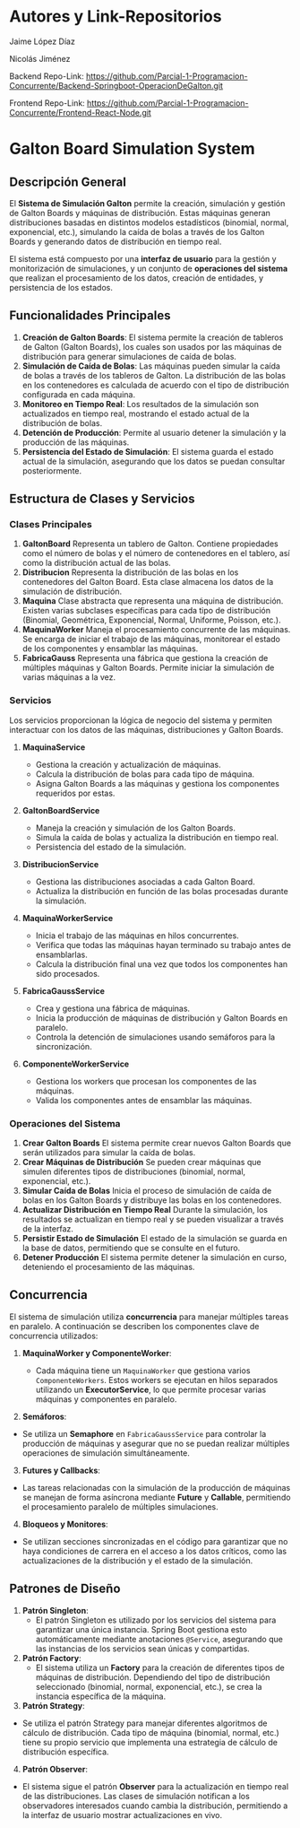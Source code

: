 # Autores y Link-Repositorios

Jaime López Díaz

Nicolás Jiménez

Backend Repo-Link: https://github.com/Parcial-1-Programacion-Concurrente/Backend-Springboot-OperacionDeGalton.git

Frontend Repo-Link: https://github.com/Parcial-1-Programacion-Concurrente/Frontend-React-Node.git

# Galton Board Simulation System

## Descripción General

El **Sistema de Simulación Galton** permite la creación, simulación y gestión de Galton Boards y máquinas de distribución. Estas máquinas generan distribuciones basadas en distintos modelos estadísticos (binomial, normal, exponencial, etc.), simulando la caída de bolas a través de los Galton Boards y generando datos de distribución en tiempo real.

El sistema está compuesto por una **interfaz de usuario** para la gestión y monitorización de simulaciones, y un conjunto de **operaciones del sistema** que realizan el procesamiento de los datos, creación de entidades, y persistencia de los estados.

## Funcionalidades Principales

1. **Creación de Galton Boards**: El sistema permite la creación de tableros de Galton (Galton Boards), los cuales son usados por las máquinas de distribución para generar simulaciones de caída de bolas.
2. **Simulación de Caída de Bolas**: Las máquinas pueden simular la caída de bolas a través de los tableros de Galton. La distribución de las bolas en los contenedores es calculada de acuerdo con el tipo de distribución configurada en cada máquina.
3. **Monitoreo en Tiempo Real**: Los resultados de la simulación son actualizados en tiempo real, mostrando el estado actual de la distribución de bolas.
4. **Detención de Producción**: Permite al usuario detener la simulación y la producción de las máquinas.
5. **Persistencia del Estado de Simulación**: El sistema guarda el estado actual de la simulación, asegurando que los datos se puedan consultar posteriormente.

## Estructura de Clases y Servicios

### Clases Principales

1. **GaltonBoard**
   Representa un tablero de Galton. Contiene propiedades como el número de bolas y el número de contenedores en el tablero, así como la distribución actual de las bolas.
2. **Distribucion**
   Representa la distribución de las bolas en los contenedores del Galton Board. Esta clase almacena los datos de la simulación de distribución.
3. **Maquina**
   Clase abstracta que representa una máquina de distribución. Existen varias subclases específicas para cada tipo de distribución (Binomial, Geométrica, Exponencial, Normal, Uniforme, Poisson, etc.).
4. **MaquinaWorker**
   Maneja el procesamiento concurrente de las máquinas. Se encarga de iniciar el trabajo de las máquinas, monitorear el estado de los componentes y ensamblar las máquinas.
5. **FabricaGauss**
   Representa una fábrica que gestiona la creación de múltiples máquinas y Galton Boards. Permite iniciar la simulación de varias máquinas a la vez.

### Servicios

Los servicios proporcionan la lógica de negocio del sistema y permiten interactuar con los datos de las máquinas, distribuciones y Galton Boards.

1. **MaquinaService**

   - Gestiona la creación y actualización de máquinas.
   - Calcula la distribución de bolas para cada tipo de máquina.
   - Asigna Galton Boards a las máquinas y gestiona los componentes requeridos por estas.
2. **GaltonBoardService**

   - Maneja la creación y simulación de los Galton Boards.
   - Simula la caída de bolas y actualiza la distribución en tiempo real.
   - Persistencia del estado de la simulación.
3. **DistribucionService**

   - Gestiona las distribuciones asociadas a cada Galton Board.
   - Actualiza la distribución en función de las bolas procesadas durante la simulación.
4. **MaquinaWorkerService**

   - Inicia el trabajo de las máquinas en hilos concurrentes.
   - Verifica que todas las máquinas hayan terminado su trabajo antes de ensamblarlas.
   - Calcula la distribución final una vez que todos los componentes han sido procesados.
5. **FabricaGaussService**

   - Crea y gestiona una fábrica de máquinas.
   - Inicia la producción de máquinas de distribución y Galton Boards en paralelo.
   - Controla la detención de simulaciones usando semáforos para la sincronización.
6. **ComponenteWorkerService**

   - Gestiona los workers que procesan los componentes de las máquinas.
   - Valida los componentes antes de ensamblar las máquinas.

### Operaciones del Sistema

1. **Crear Galton Boards**
   El sistema permite crear nuevos Galton Boards que serán utilizados para simular la caída de bolas.
2. **Crear Máquinas de Distribución**
   Se pueden crear máquinas que simulen diferentes tipos de distribuciones (binomial, normal, exponencial, etc.).
3. **Simular Caída de Bolas**
   Inicia el proceso de simulación de caída de bolas en los Galton Boards y distribuye las bolas en los contenedores.
4. **Actualizar Distribución en Tiempo Real**
   Durante la simulación, los resultados se actualizan en tiempo real y se pueden visualizar a través de la interfaz.
5. **Persistir Estado de Simulación**
   El estado de la simulación se guarda en la base de datos, permitiendo que se consulte en el futuro.
6. **Detener Producción**
   El sistema permite detener la simulación en curso, deteniendo el procesamiento de las máquinas.


## Concurrencia


El sistema de simulación utiliza **concurrencia** para manejar múltiples tareas en paralelo. A continuación se describen los componentes clave de concurrencia utilizados:

1. **MaquinaWorker y ComponenteWorker**:

   - Cada máquina tiene un `MaquinaWorker` que gestiona varios `ComponenteWorkers`. Estos workers se ejecutan en hilos separados utilizando un **ExecutorService**, lo que permite procesar varias máquinas y componentes en paralelo.
2. **Semáforos**:

* Se utiliza un **Semaphore** en `FabricaGaussService` para controlar la producción de máquinas y asegurar que no se puedan realizar múltiples operaciones de simulación simultáneamente.

3. **Futures y Callbacks**:

* Las tareas relacionadas con la simulación de la producción de máquinas se manejan de forma asíncrona mediante **Future** y **Callable**, permitiendo el procesamiento paralelo de múltiples simulaciones.

4. **Bloqueos y Monitores**:

* Se utilizan secciones sincronizadas en el código para garantizar que no haya condiciones de carrera en el acceso a los datos críticos, como las actualizaciones de la distribución y el estado de la simulación.

## Patrones de Diseño


1. **Patrón Singleton**:
   * El patrón Singleton es utilizado por los servicios del sistema para garantizar una única instancia. Spring Boot gestiona esto automáticamente mediante anotaciones `@Service`, asegurando que las instancias de los servicios sean únicas y compartidas.
2. **Patrón Factory**:
   * El sistema utiliza un **Factory** para la creación de diferentes tipos de máquinas de distribución. Dependiendo del tipo de distribución seleccionado (binomial, normal, exponencial, etc.), se crea la instancia específica de la máquina.
3. **Patrón Strategy**:

* Se utiliza el patrón Strategy para manejar diferentes algoritmos de cálculo de distribución. Cada tipo de máquina (binomial, normal, etc.) tiene su propio servicio que implementa una estrategia de cálculo de distribución específica.

4. **Patrón Observer**:

* El sistema sigue el patrón **Observer** para la actualización en tiempo real de las distribuciones. Las clases de simulación notifican a los observadores interesados cuando cambia la distribución, permitiendo a la interfaz de usuario mostrar actualizaciones en vivo.
